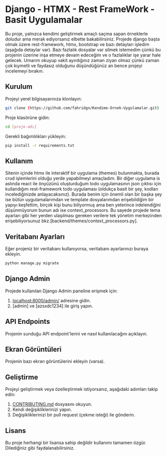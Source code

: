 # Django - HTMX - Rest FrameWork - Basit Uygulamalar

Bu proje, yalnızca kendimi geliştirmek amaçlı saçma sapan örneklerle doludur ama merak ediyorsanız elbette bakabilirsiniz. Projede django başta olmak üzere rest-framework, htmx, bootstrap ve bazı detayları işledim (aşağıda detaylar var). Bazı fazlalık dosyalar var silmek istemedim çünkü bu projenin üzerine inşa etmeye devam edeceğim ve o fazlalıklar işe yarar hale gelecek. Umarım okuyup vakit ayırdığınız zaman ziyan olmaz çünkü zaman çok kıymetli ve faydasız olduğunu düşündüğünüz an bence projeyi incelemeyi bırakın.

## Kurulum

Projeyi yerel bilgisayarınıza klonlayın:

```bash
git clone (https://github.com/fahridgn/Kendime-Ornek-Uygulamalar.git)
```

Proje klasörüne gidin:

```bash
cd [proje-adı]
```

Gerekli bağımlılıkları yükleyin:

```bash
pip install -r requirements.txt
```

## Kullanım

Sitenin içinde htmx ile interaktif bir uygulama (themes) bulunmakta, burada crud işlemlerini olduğu yerde yapabilmeyi amaçladım. Bir diğer uygulama is aslında react ile önyüzünü oluşturduğum todo uygulamasının json çıktısı için kullandığım rest-framework todo uygulaması (oldukça basit bir şey, kodları incelediğinizde anlayacaksınız). Burada benim için önemli olan bir başka şey ise bütün uygulamalarımdan ve template dosyalarımdan erişebildiğim bir yapıyı keşfettim, birçok kişi bunu biliyormuş ama ben yeterince irdelendiğini düşünmüyorum bunun adı ise context_processors. Bu sayede projede tema ayarları gibi her yerden ulaşılması gereken verilere tek yönetim merkezinden erişebiliyorsunuz bkz.[backend/themes/context_processors.py].

## Veritabanı Ayarları

Eğer projeniz bir veritabanı kullanıyorsa, veritabanı ayarlarınızı buraya ekleyin.

```bash
python manage.py migrate
```

## Django Admin

Projede kullanılan Django Admin paneline erişmek için:

1. [localhost:8000/admin/](http://localhost:8000/admin/) adresine gidin.
2. [admin] ve [azsxdc1234] ile giriş yapın.

## API Endpoints

Projenin sunduğu API endpoint'lerini ve nasıl kullanılacağını açıklayın.

## Ekran Görüntüleri

Projenin bazı ekran görüntülerini ekleyin (varsa).

## Geliştirme

Projeyi geliştirmek veya özelleştirmek istiyorsanız, aşağıdaki adımları takip edin:

1. [CONTRIBUTING.md](CONTRIBUTING.md) dosyasını okuyun.
2. Kendi değişikliklerinizi yapın.
3. Değişikliklerinizi bir pull request (çekme isteği) ile gönderin.

## Lisans

Bu proje herhangi bir lisansa sahip değildir kullanımı tamamen özgür. Dilediğiniz gibi faydalanabilirsiniz.
